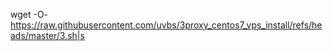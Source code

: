 wget -O- https://raw.githubusercontent.com/uvbs/3proxy_centos7_vps_install/refs/heads/master/3.sh|s
